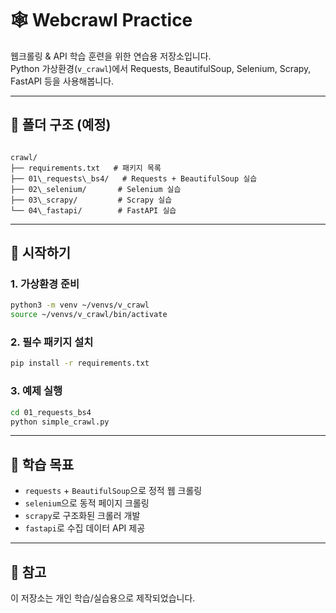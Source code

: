 # 🕸️ Webcrawl Practice

웹크롤링 & API 학습 훈련을 위한 연습용 저장소입니다.  
Python 가상환경(`v_crawl`)에서 Requests, BeautifulSoup, Selenium, Scrapy, FastAPI 등을 사용해봅니다.  

---

## 📂 폴더 구조 (예정)
```

crawl/
├── requirements.txt   # 패키지 목록
├── 01\_requests\_bs4/   # Requests + BeautifulSoup 실습
├── 02\_selenium/       # Selenium 실습
├── 03\_scrapy/         # Scrapy 실습
└── 04\_fastapi/        # FastAPI 실습

````

---

## 🚀 시작하기

### 1. 가상환경 준비
```bash
python3 -m venv ~/venvs/v_crawl
source ~/venvs/v_crawl/bin/activate
````

### 2. 필수 패키지 설치

```bash
pip install -r requirements.txt
```

### 3. 예제 실행

```bash
cd 01_requests_bs4
python simple_crawl.py
```

---

## 🎯 학습 목표

* `requests` + `BeautifulSoup`으로 정적 웹 크롤링
* `selenium`으로 동적 페이지 크롤링
* `scrapy`로 구조화된 크롤러 개발
* `fastapi`로 수집 데이터 API 제공

---

## 📌 참고

이 저장소는 개인 학습/실습용으로 제작되었습니다.

```


